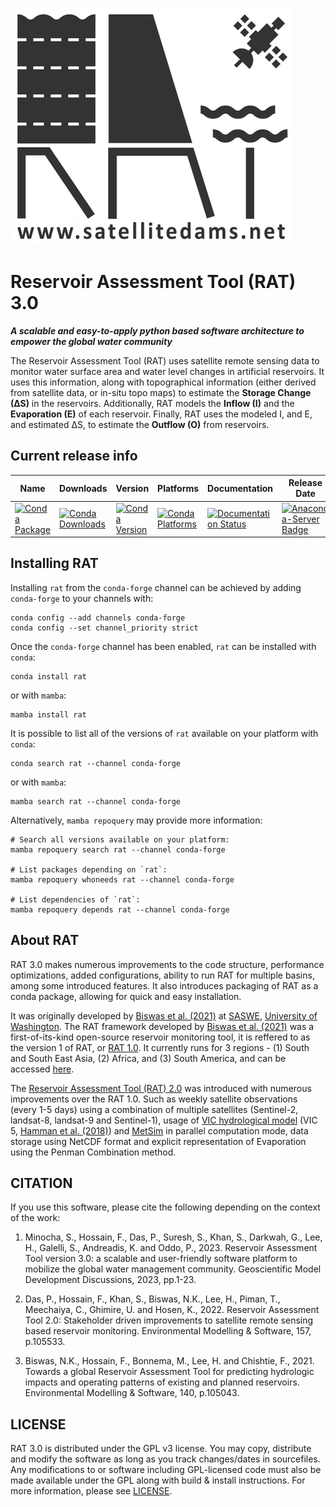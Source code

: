 ![Reservoir Assessment Tool](docs/logos/Rat_Logo_black_github.png)
# Reservoir Assessment Tool (RAT) 3.0

***A scalable and easy-to-apply python based software architecture to empower the global water community***

The Reservoir Assessment Tool (RAT) uses satellite remote sensing data to monitor water surface area and water level changes in artificial reservoirs. It uses this information, along with topographical information (either derived from satellite data, or in-situ topo maps) to estimate the **Storage Change (∆S)** in the reservoirs. Additionally, RAT models the **Inflow (I)** and the **Evaporation (E)** of each reservoir. Finally, RAT uses the modeled I, and E, and estimated ∆S, to estimate the **Outflow (O)** from reservoirs.

## Current release info

| Name | Downloads | Version | Platforms | Documentation | Release Date |
| --- | --- | --- | --- | --- | --- |
| [![Conda Package](https://img.shields.io/badge/package-rat-51A1B0.svg)](https://anaconda.org/conda-forge/rat) | [![Conda Downloads](https://img.shields.io/conda/dn/conda-forge/rat.svg)](https://anaconda.org/conda-forge/rat) | [![Conda Version](https://img.shields.io/conda/vn/conda-forge/rat.svg)](https://anaconda.org/conda-forge/rat) | [![Conda Platforms](https://img.shields.io/conda/pn/conda-forge/rat.svg)](https://anaconda.org/conda-forge/rat) | [![Documentation Status](https://readthedocs.org/projects/rat-satellitedams/badge/?version=latest)](https://rat-satellitedams.readthedocs.io/en/latest/?badge=latest) | [![Anaconda-Server Badge](https://anaconda.org/conda-forge/rat/badges/latest_release_date.svg)](https://anaconda.org/conda-forge/rat) |

## Installing RAT

Installing `rat` from the `conda-forge` channel can be achieved by adding `conda-forge` to your channels with:

```
conda config --add channels conda-forge
conda config --set channel_priority strict
```

Once the `conda-forge` channel has been enabled, `rat` can be installed with `conda`:

```
conda install rat
```

or with `mamba`:

```
mamba install rat
```

It is possible to list all of the versions of `rat` available on your platform with `conda`:

```
conda search rat --channel conda-forge
```

or with `mamba`:

```
mamba search rat --channel conda-forge
```

Alternatively, `mamba repoquery` may provide more information:

```
# Search all versions available on your platform:
mamba repoquery search rat --channel conda-forge

# List packages depending on `rat`:
mamba repoquery whoneeds rat --channel conda-forge

# List dependencies of `rat`:
mamba repoquery depends rat --channel conda-forge
```


## About RAT
RAT 3.0 makes numerous improvements to the code structure, performance optimizations, added configurations, ability to run RAT for multiple basins, among some introduced features. It also introduces packaging of RAT as a conda package, allowing for quick and easy installation.

It was originally developed by [Biswas et al. (2021)](https://doi.org/10.1016/j.envsoft.2021.105043) at [SASWE](https://saswe.net/), [University of Washington](https://www.washington.edu/). The RAT framework developed by [Biswas et al. (2021)](https://doi.org/10.1016/j.envsoft.2021.105043) was a first-of-its-kind open-source reservoir monitoring tool, it is reffered to as the version 1 of RAT, or [RAT 1.0](http://depts.washington.edu/saswe/rat_retired/). It currently runs for 3 regions - (1) South and South East Asia, (2) Africa, and (3) South America, and can be accessed [here](http://depts.washington.edu/saswe/rat_beta/).

The [Reservoir Assessment Tool (RAT) 2.0](https://depts.washington.edu/saswe/mekong/) was introduced with numerous improvements over the RAT 1.0. Such as weekly satellite observations (every 1-5 days) using a combination of multiple satellites (Sentinel-2, landsat-8, landsat-9 and Sentinel-1), usage of [VIC hydrological model](https://github.com/UW-Hydro/VIC) (VIC 5, [Hamman et al. (2018)](https://doi.org/10.5194/gmd-11-3481-2018)) and [MetSim](https://github.com/UW-Hydro/MetSim) in parallel computation mode, data storage using NetCDF format and explicit representation of Evaporation using the Penman Combination method.

## CITATION
If you use this software, please cite the following depending on the context of the work:

1. Minocha, S., Hossain, F., Das, P., Suresh, S., Khan, S., Darkwah, G., Lee, H., Galelli, S., Andreadis, K. and Oddo, P., 2023. Reservoir Assessment Tool version 3.0: a scalable and user-friendly software platform to mobilize the global water management community. Geoscientific Model Development Discussions, 2023, pp.1-23.

2. Das, P., Hossain, F., Khan, S., Biswas, N.K., Lee, H., Piman, T., Meechaiya, C., Ghimire, U. and Hosen, K., 2022. Reservoir Assessment Tool 2.0: Stakeholder driven improvements to satellite remote sensing based reservoir monitoring. Environmental Modelling & Software, 157, p.105533.

3. Biswas, N.K., Hossain, F., Bonnema, M., Lee, H. and Chishtie, F., 2021. Towards a global Reservoir Assessment Tool for predicting hydrologic impacts and operating patterns of existing and planned reservoirs. Environmental Modelling & Software, 140, p.105043.

## LICENSE
RAT 3.0 is distributed under the GPL v3 license. You may copy, distribute and modify the software as long as you track changes/dates in sourcefiles. Any modifications to or software including GPL-licensed code must also be made available under the GPL along with build & install instructions.
For more information, please see [LICENSE](./LICENSE).
